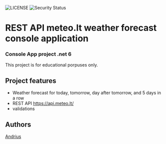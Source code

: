 ![LICENSE](https://img.shields.io/badge/license-MIT-blue.svg?style=flat-square)
![Security Status](https://img.shields.io/security-headers?label=Security&url=https%3A%2F%2Fgithub.com&style=flat-square)



# REST API meteo.lt weather forecast console application
### Console App project .net 6

This project is for educational porpuses only.



## Project features

- Weather forecast for today, tomorrow, day after tomorrow, and 5 days in a row
- REST API https://api.meteo.lt/
- validations


## Authors
[Andrius](https://github.com/urbbiz)